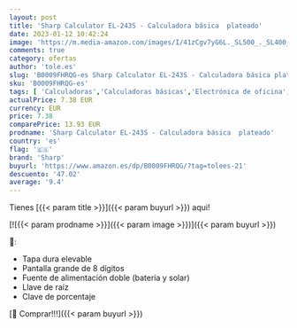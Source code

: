 ```yaml
---
layout: post
title: 'Sharp Calculator EL-243S - Calculadora básica  plateado'
date: 2023-01-12 10:42:24
image: 'https://m.media-amazon.com/images/I/41zCgv7yG6L._SL500_._SL400_.jpg'
comments: true
category: ofertas
author: 'tole.es'
slug: 'B0009FHRQG-es Sharp Calculator EL-243S - Calculadora básica plateado'
sku: 'B0009FHRQG-es'
tags: [ 'Calculadoras','Calculadoras básicas','Electrónica de oficina','Oficina y papelería','calculadora','sharp','🇪🇸', ]
actualPrice: 7.38 EUR
currency: EUR
price: 7.38
comparePrice: 13.93 EUR
prodname: 'Sharp Calculator EL-243S - Calculadora básica  plateado'
country: 'es'
flag: '🇪🇸'
brand: 'Sharp'
buyurl: 'https://www.amazon.es/dp/B0009FHRQG/?tag=tolees-21'
descuento: '47.02'
average: '9.4'
---
```


Tienes [{{< param title >}}]({{< param buyurl >}}) aqui!

[![{{< param prodname >}}]({{< param image >}})]({{< param buyurl >}})

🔎:

- Tapa dura elevable
- Pantalla grande de 8 dígitos
- Fuente de alimentación doble (batería y solar)
- Llave de raíz
- Clave de porcentaje

[🛒 Comprar!!!]({{< param buyurl >}})
